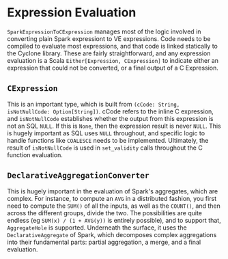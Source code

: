 # Expression Evaluation

`SparkExpressionToCExpression` manages most of the logic involved in converting plain Spark expressiont to VE
expressions. Code needs to be compiled to evaluate most expressions, and that code is linked statically to the Cyclone
library. These are fairly straightforward, and any expression evaluation is a Scala `Either[Expression, CExpression]` to
indicate either an expression that could not be converted, or a final output of a C Expression.

## `CExpression`

This is an important type, which is built from `(cCode: String, isNotNullCode: Option[String])`. cCode refers to the
inline C expression, and `isNotNullCode` establishes whether the output from this expression is not an SQL `NULL`. If
this is `None`, then the expression result is never `NULL`. This is hugely important as SQL uses `NULL` throughout, and
specific logic to handle functions like `COALESCE` needs to be implemented. Ultimately, the result of `isNotNullCode` is
used in `set_validity` calls throughout the C function evaluation.

## `DeclarativeAggregationConverter`

This is hugely important in the evaluation of Spark's aggregates, which are complex. For instance, to compute an `AVG`
in a distributed fashion, you first need to compute the `SUM()` of all the inputs, as well as the `COUNT()`, and then
across the different groups, divide the two. The possibilities are quite endless (eg `SUM(x) / (1 + AVG(y))` is entirely
possible), and to support that, `AggregateHole` is supported. Underneath the surface, it uses the `DeclarativeAggregate`
of Spark, which decomposes complex aggregations into their fundamental parts: partial aggregation, a merge, and a final
evaluation.
